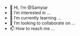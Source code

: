 - 👋 Hi, I’m @Samyiar
- 👀 I’m interested in ...
- 🌱 I’m currently learning ...
- 💞️ I’m looking to collaborate on ...
- 📫 How to reach me ...

<!---
Samyiar/Samyiar is a ✨ special ✨ repository because its `README.md` (this file) appears on your GitHub profile.
You can click the Preview link to take a look at your changes.
--->
